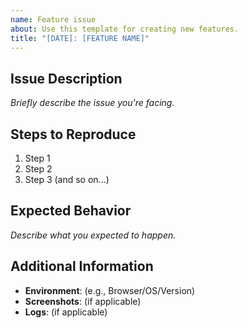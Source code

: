 ```yaml
---
name: Feature issue
about: Use this template for creating new features.
title: "[DATE]: [FEATURE NAME]"
---
```


## Issue Description

_Briefly describe the issue you're facing._

## Steps to Reproduce

1. Step 1
2. Step 2
3. Step 3 (and so on...)

## Expected Behavior

_Describe what you expected to happen._

## Additional Information

- **Environment**: (e.g., Browser/OS/Version)
- **Screenshots**: (if applicable)
- **Logs**: (if applicable)

